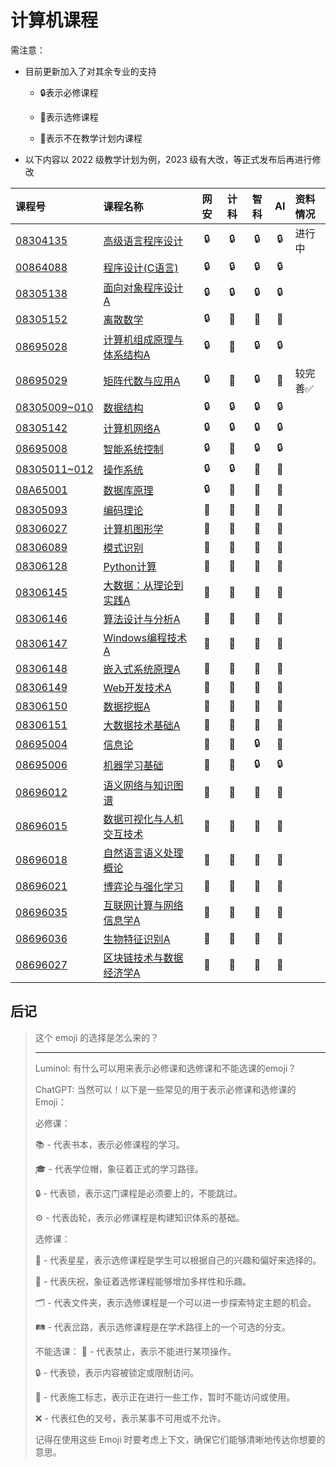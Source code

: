 # 计算机课程

需注意：

- 目前更新加入了对其余专业的支持

    - 🔒表示必修课程

    - 🌟表示选修课程

    - 🚫表示不在教学计划内课程

- 以下内容以 2022 级教学计划为例，2023 级有大改，等正式发布后再进行修改

<style>
.md-typeset table:not([class]) th {
    min-width: 1em;
}
</style>

<div style="text-align: center" markdown="1">

| 课程号                       | 课程名称                                  | 网安  | 计科  | 智科  |  AI   | 资料情况 |
| :--------------------------- | :---------------------------------------- | :---: | :---: | :---: | :---: | :------- |
| [08304135](08304135_ALP/)    | [高级语言程序设计](08304135_ALP/)         |   🔒   |   🔒   |   🔒   |   🔒   | 进行中   |
| [00864088](00864088_C/)      | [程序设计(C语言)](00864088_C/)            |   🔒   |   🔒   |   🔒   |   🔒   |          |
| [08305138](08305138_OOP/)    | [面向对象程序设计A](08305138_OOP/)        |   🔒   |   🔒   |   🔒   |   🔒   |          |
| [08305152](08305152_DM/)     | [离散数学](08305152_DM/)                  |   🔒   |   🚫   |   🚫   |   🚫   |          |
| [08695028](08695028_CS/)     | [计算机组成原理与体系结构A](08695028_CS/) |   🔒   |   🚫   |   🔒   |   🔒   |          |
| [08695029](08695029_MT/)     | [矩阵代数与应用A](08695029_MT/)           |   🔒   |   🚫   |   🔒   |   🚫   | 较完善✅  |
| [08305009~010](08305009_DS/) | [数据结构](08305009_DS/)                  |   🔒   |   🔒   |   🔒   |   🔒   |          |
| [08305142](08305142_CN/)     | [计算机网络A](08305142_CN/)               |   🔒   |   🔒   |   🔒   |   🔒   |          |
| [08695008](08695008_IC/)     | [智能系统控制](08695008_IC/)              |   🔒   |   🚫   |   🔒   |   🔒   |          |
| [08305011~012](08305011_OS/) | [操作系统](08305011_OS/)                  |   🔒   |   🔒   |   🚫   |   🚫   |          |
| [08A65001](08A65001_DB/)     | [数据库原理](08A65001_DB/)                |   🔒   |   🚫   |   🚫   |   🚫   |          |
| [08305093](08305093_CT/)     | [编码理论](08305093_CT/)                  |   🌟   |   🌟   |   🚫   |   🚫   |          |
| [08306027](08306027_CG/)     | [计算机图形学](08306027_CG/)              |   🌟   |   🌟   |   🌟   |   🚫   |          |
| [08306089](08306089_PR/)     | [模式识别](08306089_PR/)                  |   🌟   |   🌟   |   🌟   |   🌟   |          |
| [08306128](08306128_PYC/)    | [Python计算](08306128_PYC/)               |   🌟   |   🌟   |   🚫   |   🚫   |          |
| [08306145](08306145_BD/)     | [大数据：从理论到实践A](08306145_BD/)     |   🌟   |   🌟   |   🌟   |   🌟   |          |
| [08306146](08306146_ADA/)    | [算法设计与分析A](08306146_ADA/)          |   🌟   |   🌟   |   🌟   |   🌟   |          |
| [08306147](08306147_WPT/)    | [Windows编程技术A](08306147_WPT/)         |   🌟   |   🚫   |   🚫   |   🚫   |          |
| [08306148](08306148_ESP/)    | [嵌入式系统原理A](08306148_ESP/)          |   🌟   |   🌟   |   🌟   |   🚫   |          |
| [08306149](08306149_WDT/)    | [Web开发技术A](08306149_WDT/)             |   🌟   |   🚫   |   🚫   |   🚫   |          |
| [08306150](08306150_DM/)     | [数据挖掘A](08306150_DM/)                 |   🌟   |   🌟   |   🌟   |   🚫   |          |
| [08306151](08306151_BDTB/)   | [大数据技术基础A](08306151_BDTB/)         |   🌟   |   🌟   |   🌟   |   🚫   |          |
| [08695004](08695004_IT/)     | [信息论](08695004_IT/)                    |   🌟   |   🚫   |   🔒   |   🚫   |          |
| [08695006](08695006_MLB/)    | [机器学习基础](08695006_MLB/)             |   🌟   |   🚫   |   🔒   |   🔒   |          |
| [08696012](08696012_SNK/)    | [语义网络与知识图谱](08696012_SNK/)       |   🌟   |   🚫   |   🌟   |   🚫   |          |
| [08696015](08696015_DV/)     | [数据可视化与人机交互技术](08696015_DV/)  |   🌟   |   🚫   |   🌟   |   🚫   |          |
| [08696018](08696018_NLP/)    | [自然语言语义处理概论](08696018_NLP/)     |   🌟   |   🌟   |   🌟   |   🌟   |          |
| [08696021](08696021_RL/)     | [博弈论与强化学习](08696021_RL/)          |   🌟   |   🚫   |   🚫   |   🚫   |          |
| [08696035](08696035_ICNI/)   | [互联网计算与网络信息学A](08696035_ICNI/) |   🌟   |   🚫   |   🌟   |   🌟   |          |
| [08696036](08696036_BFR/)    | [生物特征识别A](08696036_BFR/)            |   🌟   |   🚫   |   🌟   |   🚫   |          |
| [08696027](08696027_BCT/)    | [区块链技术与数据经济学A](08696027_BCT/)  |   🌟   |   🌟   |   🌟   |   🌟   |          |

</div>


## 后记

> 这个 emoji 的选择是怎么来的？
>
> ---
> 
> Luminol: 有什么可以用来表示必修课和选修课和不能选课的emoji？
> 
> ChatGPT: 当然可以！以下是一些常见的用于表示必修课和选修课的 Emoji：
> 
> 必修课：
> 
> 📚 - 代表书本，表示必修课程的学习。
> 
> 🎓 - 代表学位帽，象征着正式的学习路径。
> 
> 🔒 - 代表锁，表示这门课程是必须要上的，不能跳过。
> 
> ⚙️ - 代表齿轮，表示必修课程是构建知识体系的基础。
> 
> 选修课：
> 
> 🌟 - 代表星星，表示选修课程是学生可以根据自己的兴趣和偏好来选择的。
> 
> 🎉 - 代表庆祝，象征着选修课程能够增加多样性和乐趣。
> 
> 🗂️ - 代表文件夹，表示选修课程是一个可以进一步探索特定主题的机会。
> 
> 🛤️ - 代表岔路，表示选修课程是在学术路径上的一个可选的分支。
>
> 不能选课：
> 🚫 - 代表禁止，表示不能进行某项操作。
> 
> 🔒 - 代表锁，表示内容被锁定或限制访问。
> 
> 🚧 - 代表施工标志，表示正在进行一些工作，暂时不能访问或使用。
> 
> ❌ - 代表红色的叉号，表示某事不可用或不允许。
> 
> 记得在使用这些 Emoji 时要考虑上下文，确保它们能够清晰地传达你想要的意思。